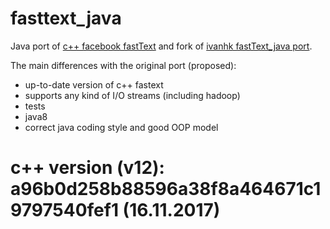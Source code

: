 # fasttext_java
Java port of [c++ facebook fastText](https://github.com/facebookresearch/fastText) 
and fork of [ivanhk fastText_java port](https://github.com/ivanhk/fastText_java).

The main differences with the original port (proposed):
* up-to-date version of c++ fastext
* supports any kind of I/O streams (including hadoop)
* tests
* java8
* correct java coding style and good OOP model

# c++ version (v12): a96b0d258b88596a38f8a464671c19797540fef1 (16.11.2017)